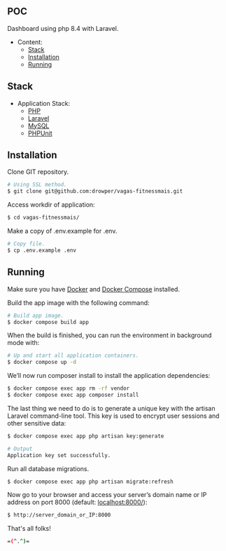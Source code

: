 ## POC

Dashboard using php 8.4 with Laravel.

- Content:
    - [Stack](#stack)
    - [Installation](#installation)
    - [Running](#running)

## Stack <a name="stack"></a>

- Application Stack:
    - [PHP](https://www.php.net/)
    - [Laravel](https://laravel.com/)
    - [MySQL](https://www.mysql.com/)
    - [PHPUnit](https://phpunit.de/)

## Installation <a name="installation"></a>

Clone GIT repository.

```bash
# Using SSL method.
$ git clone git@github.com:drowper/vagas-fitnessmais.git
```

Access workdir of application:

```bash
$ cd vagas-fitnessmais/
```

Make a copy of .env.example for .env.

```bash
# Copy file.
$ cp .env.example .env
```

## Running <a name="running"></a>

Make sure you have [Docker](https://docs.docker.com/engine/install/) and [Docker Compose](https://docs.docker.com/compose/install/) installed.

Build the app image with the following command:

```bash
# Build app image.
$ docker compose build app
```

When the build is finished, you can run the environment in background mode with:

```bash
# Up and start all application containers.
$ docker compose up -d
```

We’ll now run composer install to install the application dependencies:

```bash
$ docker compose exec app rm -rf vendor
$ docker compose exec app composer install
```

The last thing we need to do is to generate a unique key with the artisan Laravel command-line tool. This key is used to encrypt user sessions and other sensitive data:

```bash
$ docker compose exec app php artisan key:generate
```
```bash
# Output
Application key set successfully.
```

Run all database migrations.

```bash
$ docker compose exec app php artisan migrate:refresh
```

Now go to your browser and access your server’s domain name or IP address on port 8000 (default: [localhost:8000/](http://localhost:8000/)):

```bash
$ http://server_domain_or_IP:8000
```

That's all folks!
```bash
=(^.^)=
```

